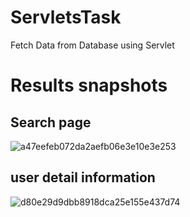 # ServletsTask
Fetch Data from Database using Servlet 
# Results snapshots
## Search page
![a47eefeb072da2aefb06e3e10e3e253](https://github.com/dzwfighting/ServletsTask/assets/90535397/cb5f9171-706d-470e-b6a7-9b2cb931dfee)

## user detail information
![d80e29d9dbb8918dca25e155e437d74](https://github.com/dzwfighting/ServletsTask/assets/90535397/8b2e3817-0dc5-48d0-828d-8cb90d051539)
